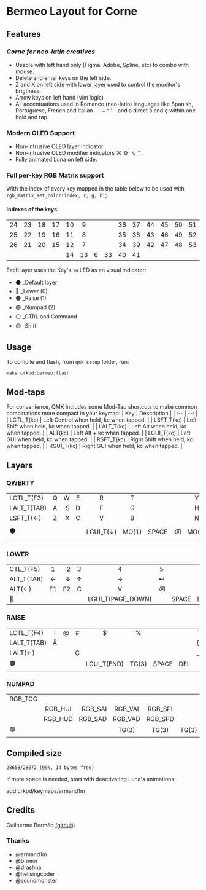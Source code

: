 # Bermeo Layout for Corne

## Features

### *Corne for neo-latin creatives*

* Usable with left hand only (Figma, Adobe, Spline, etc) to combo with mouse.
* Delete and enter keys on the left side.
* Z and X on left side with lower layer used to control the monitor's brigtness.
* Arrow keys on left hand (vim logic)
* All accentuations used in Romance (neo-latin) languages like Spanish, Portuguese, French and Italian - ` ~ ^ ' - and a direct ã and ç within one hold and tap.

### Modern OLED Support

* Non-intrusive OLED layer indicator.
* Non-intrusive OLED modifier indicators ⌘ ⇧ ⌥  ⌃.
* Fully animated Luna on left side.
  

### Full per-key RGB Matrix support

With the index of every key mapped in the table below to be used with `rgb_matrix_set_color(index, r, g, b)`;.

#### Indexes of the keys

|||||||||||||||
|:--:|:--:|:--:|:--:|:--:|:--:|--|--|:--:|:--:|:--:|:--:|:--:|:--:|
| 24 | 23 | 18 | 17 | 10 | 9 ||| 36 | 37 | 44 | 45 | 50 | 51 |
| 25 | 22 | 19 | 16 | 11 | 8 ||| 35 | 38 | 43 | 46 | 49 | 52 |
| 26 | 21 | 20 | 15 | 12 | 7 ||| 34 | 39 | 42 | 47 | 48 | 53 |
|||||            14 | 13 |  6 | 33  | 40 | 41            |||||

Each layer uses the Key's `14` LED as an visual indicator:

* ⚫️ _Default layer
* 🔵 _Lower (0)
* 🟠 _Raise (1)
* 🟢 _Numpad (2)
* ⚪️ _CTRL and Command
* 🟡 _Shift

## Usage

To compile and flash, from `qmk setup` folder, run:

    make crkbd:bermeo:flash

## Mod-taps

For convenience, QMK includes some Mod-Tap shortcuts to make common combinations more compact in your keymap:
| Key         |                             Description |
| :--         |                                     --: |
| LCTL_T(kc)  | Left Control when held, kc when tapped. |
| LSFT_T(kc)  | Left Shift when held, kc when tapped.   |
| LALT_T(kc)  | Left Alt when held, kc when tapped.     |
| ALT(kc)     | Left Alt + kc when tapped.              |
| LGUI_T(kc)  | Left GUI when held, kc when tapped.     |
| RSFT_T(kc)  | Right Shift when held, kc when tapped.  |
| RGUI_T(kc)  | Right GUI when held, kc when tapped.    |

## Layers

### QWERTY

|||||||||||||||
|:--|:--:|--:|:--:|:--:|:--:|:--:|:--:|:--:|:--:|:--:|:--:|:--:|--:|
| LCTL_T(F3)      | Q | W | E | R | T ||| Y | U | I | O | P |      GRAVE      |
| LALT_T(TAB)     | A | S | D | F | G ||| H | J | K | L | ; |        ↵        |
| LSFT_T(&larr;)  | Z | X | C | V | B ||| N | M | , | . | / | RGUI_T(&rarr;)  |
|⚫️||||  LGUI_T(&darr;) | MO(1) | SPACE |  ⌫ | MO(2)| RSFT_T( &uarr;)     |||||

### LOWER

|||||||||||||||
|:--|:--:|--:|:--:|:--:|:--:|:--:|:--:|:--:|:--:|:--:|:--:|:--:|--:|
|CTL_T(F5)   |  1  |  2  |  3  |  4  |  5  |||  6  |  7  |  8  |  9  |  0  | ESCAPE |
|ALT_T(TAB)  | &larr; | &darr; |  &uarr; | &rarr; | ↵ ||| [ | ] | \ | ' | : |   ↵   |
|ALT(&larr;) | F1 | F2 |   C |  V |  ⌫ ||| - | = | < | > | ? |   LALT(&rarr;)       |
|🔵||||      LGUI_T(PAGE_DOWN) |  | SPACE | LALT(⌫) | TG(3) | RSFT_T(PAGE_UP)   |||||

### RAISE

|||||||||||||||
|:--|:--:|--:|:--:|:--:|:--:|:--:|:--:|:--:|:--:|:--:|:--:|:--:|--:|
LCTL_T(F4) |  ! | @ | # | $ | % ||| ˆ | & | *      | ( | ) |       ˜      |
LALT_T(TAB) | Ã |   |   |   |   ||| { | } | &#124; | " | : |       ↵      |
LALT(&larr;) |  |   | Ç |   |   ||| _ | + | <      | > | ? | LALT(&rarr;) |
|🟠||||  LGUI_T(END) | TG(3) | SPACE| DEL|   | RSFT_T(HOME)           |||||

### NUMPAD

|||||||||||||||
|:--|:--:|--:|:--:|:--:|:--:|:--:|:--:|:--:|:--:|:--:|:--:|:--:|:--:|
|  RGB_TOG ||         |         |         |||   | 7 | 8 | 9 | * | / |
||  RGB_HUI | RGB_SAI | RGB_VAI | RGB_SPI |||   | 4 | 5 | 6 | - | ↵ |
||  RGB_HUD | RGB_SAD | RGB_VAD | RGB_SPD ||| . | 1 | 2 | 3 | + |   |
|🟢|||                TG(3)| TG(3) | TG(3) | ⌫ | TG(3) | 0       ||||

## Compiled size

    28658/28672 (99%, 14 bytes free)

If more space is needed, start with deactivating Luna's animations.

add crkbd/keymaps/armand1m

## Credits

Guilherme Bermêo [(github)](https://git.bermeo.dev)

### Thanks

* @armand1m
* @brneor
* @drashna
* @hellsingcoder
* @soundmonster
